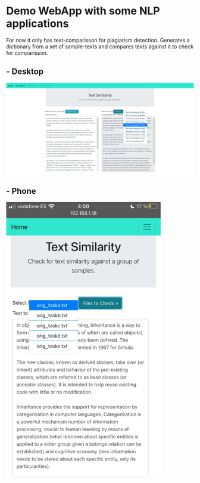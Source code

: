 # Demo WebApp with some NLP applications

For now it only has text-comparisson for plagiarism detection. Generates a dictionary from a set of sample-texts and compares texts against it to check for comparisson.

## - Desktop 
![Desktop-ss](desktop.png)

## - Phone
<img src="phone.jpg" alt="Phone-ss" width="415"/>
